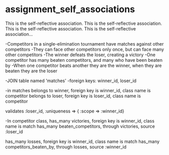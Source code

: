 assignment_self_associations
============================

This is the self-reflective association. This is the self-reflective association. This is the self-reflective association. This is the self-reflective association...

-Competitors in a single-elimination tournament have matches against other competitors
-They can face other competitors only once, but can face many other competitors
-The winner defeats the loser, creating a victory
-One competitor has many beaten competitors, and many who have been beaten by
-When one competitor beats another they are the winner, when they are beaten they are the loser

-JOIN table named 'matches'
-foreign keys: winner_id, loser_id

-in matches
  belongs to winner, foreign key is winner_id, class name is competitor
  belongs to loser, foreign key is loser_id, class name is competitor

  validates :loser_id, :uniqueness => { :scope => :winner_id}

-In competitor class,
  has_many victories, foreign key is winner_id, class name is match
  has_many beaten_competitors, through victories, source :loser_id

  has_many losses, foreign key is winner_id, class name is match
  has_many competitors_beaten_by, through losses, source :winner_id
